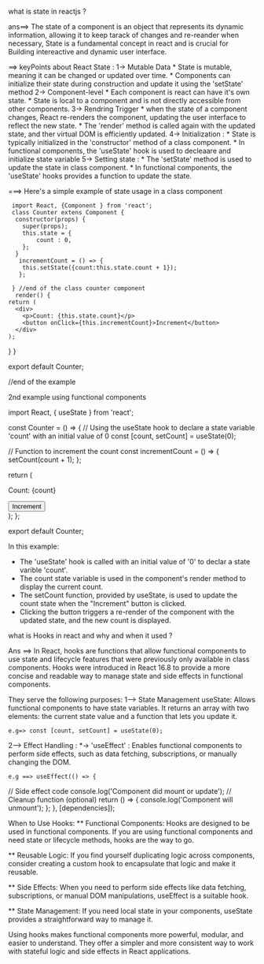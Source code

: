what is state in reactjs ? 

ans==> The state of a component is an object that represents its dynamic information, allowing it to keep tarack of changes and re-reander when necessary, State is a fundamental concept in react and is crucial for Building intereactive and dynamic user interface.
 
==> keyPoints about  React State : 
   1-> Mutable Data
       * State is mutable, meaning it can be changed or updated over  time. 
       * Components can initialize their state during construction and update it using the 'setState' method
   2-> Component-level 
       * Each component is react can have it's own state.
       * State is local to a component and is not directly accessible from other components. 
   3-> Rendring Trigger
       * when the state of a component changes, React re-renders the component, updating the user interface to reflect the new state. 
       * The 'render' method is called again with the updated state, and ther virtual DOM is efficiently updated. 
   4-> Initialization : 
       * State is typically initialized in the 'constructor' method of a class component.
       * In functional components, the 'useState' hook is used to decleaare and initialize state variable 
   5-> Setting state : 
       * The 'setState' method is used to update the state in class component. 
       * In functional components, the 'useState' hooks provides a function to update the state.  

===> Here's a simple example of state usage in a class component
   
     import React, {Component } from 'react';
     class Counter extens Component {
      constructor(props) {
        super(props);
        this.state = {
            count : 0,
        };
      }
       incrementCount = () => {
        this.setState({count:this.state.count + 1});
       };
       
     } //end of the class counter component 
      render() {
    return (
      <div>
        <p>Count: {this.state.count}</p>
        <button onClick={this.incrementCount}>Increment</button>
      </div>
    );
  }
}

export default Counter;

//end of the example 

2nd example using functional components
 
 import React, { useState } from 'react';

const Counter = () => {
  // Using the useState hook to declare a state variable 'count' with an initial value of 0
  const [count, setCount] = useState(0);

  // Function to increment the count
  const incrementCount = () => {
    setCount(count + 1);
  };

  return (
    <div>
      <p>Count: {count}</p>
      <button onClick={incrementCount}>Increment</button>
    </div>
  );
};

export default Counter;

In this example:
  
* The 'useState' hook is called with an initial value of '0' to declar a state varible 'count'.
* The count state variable is used in the component's render method to display the current count.
* The setCount function, provided by useState, is used to update the count state when the "Increment" button is clicked.
* Clicking the button triggers a re-render of the component with the updated state, and the new count is displayed.


what is Hooks in react and why and when it used ? 

Ans ==> In React, hooks are functions that allow functional components to use state and lifecycle features that were previously only available in class components. Hooks were introduced in React 16.8 to provide a more concise and readable way to manage state and side effects in functional components.

They serve the following purposes:
1--> State Management 
    useState: Allows functional components to have state variables. It returns an array with two elements: the current state value and a function that lets you update it.
    
    e.g=> const [count, setCount] = useState(0);

2--> Effect Handling : 
    *-> 'useEffect' :  Enables functional components to perform side effects, such as data fetching, subscriptions, or manually changing the DOM.

    e.g ==> useEffect(() => {
  // Side effect code
  console.log('Component did mount or update');
  // Cleanup function (optional)
  return () => {
    console.log('Component will unmount');
  };
}, [dependencies]);

When to Use Hooks:
  ** Functional Components: Hooks are designed to be used in functional components. If you are using functional components and need state or lifecycle methods, hooks are the way to go.

  ** Reusable Logic: If you find yourself duplicating logic across components, consider creating a custom hook to encapsulate that logic and make it reusable.

  ** Side Effects: When you need to perform side effects like data fetching, subscriptions, or manual DOM manipulations, useEffect is a suitable hook.

  ** State Management: If you need local state in your components, useState provides a straightforward way to manage it.

  Using hooks makes functional components more powerful, modular, and easier to understand. They offer a simpler and more consistent way to work with stateful logic and side effects in React applications.